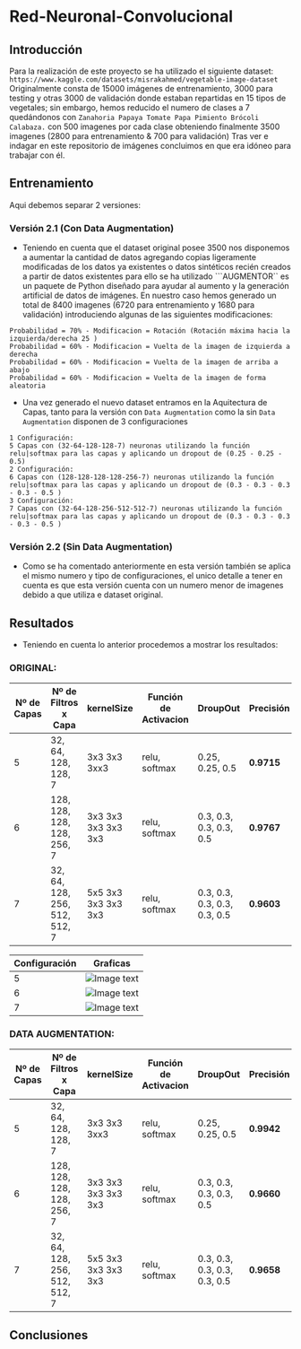 # Red-Neuronal-Convolucional

## Introducción
Para la realización de este proyecto se ha utilizado el siguiente dataset: ```https://www.kaggle.com/datasets/misrakahmed/vegetable-image-dataset```
Originalmente consta de 15000 imágenes de entrenamiento, 3000 para testing y otras 3000 de validación donde estaban repartidas en 15 tipos de vegetales; sin embargo, hemos reducido el numero de clases a   7 quedándonos con ```Zanahoria Papaya Tomate Papa Pimiento Brócoli  Calabaza.```  con 500 imagenes por cada clase obteniendo finalmente 3500 imagenes (2800 para entrenamiento & 700 para validación) Tras ver e indagar en este repositorio de imágenes concluimos en que era idóneo para trabajar con él.


## Entrenamiento
Aqui debemos separar 2 versiones:

### Versión 2.1 (Con Data Augmentation)

- Teniendo en cuenta que el dataset original posee 3500 nos disponemos a aumentar  la cantidad de datos agregando copias ligeramente modificadas de los  datos ya existentes o datos sintéticos recién creados a partir de datos existentes para ello se ha utilizado  ```AUGMENTOR`` es un paquete de Python diseñado para ayudar al aumento y la generación artificial de datos de imágenes. En nuestro caso hemos generado un total de 8400 imagenes (6720 para entrenamiento y 1680 para validación) introduciendo algunas de las siguientes modificaciones:

```
Probabilidad = 70% - Modificacion = Rotación (Rotación máxima hacia la izquierda/derecha 25 )
Probabilidad = 60% - Modificacion = Vuelta de la imagen de izquierda a derecha
Probabilidad = 60% - Modificacion = Vuelta de la imagen de arriba a abajo
Probabilidad = 60% - Modificacion = Vuelta de la imagen de forma aleatoria
```
- Una vez generado el nuevo dataset entramos en la Aquitectura de Capas, tanto para la versión con ```Data Augmentation``` como la  sin ```Data Augmentation``` disponen de 3 configuraciones 

```
1 Configuración:
5 Capas con (32-64-128-128-7) neuronas utilizando la función relu|softmax para las capas y aplicando un dropout de (0.25 - 0.25 - 0.5)
2 Configuración:
6 Capas con (128-128-128-128-256-7) neuronas utilizando la función relu|softmax para las capas y aplicando un dropout de (0.3 - 0.3 - 0.3 - 0.3 - 0.5 )
3 Configuración:
7 Capas con (32-64-128-256-512-512-7) neuronas utilizando la función relu|softmax para las capas y aplicando un dropout de (0.3 - 0.3 - 0.3 - 0.3 - 0.5 )
```

### Versión 2.2 (Sin Data Augmentation)

- Como se ha comentado anteriormente en esta versión también se aplica el mismo numero y tipo de configuraciones, el unico detalle a tener en cuenta es que esta versión cuenta con un numero menor de imagenes debido a que utiliza e dataset original.

## Resultados

- Teniendo en cuenta lo anterior procedemos a mostrar los resultados:
### ORIGINAL:
| Nº de Capas     | Nº de Filtros x Capa            | kernelSize        | Función de Activacion | DroupOut                    | **Precisión**|
| --------------- | --------------------------------|-------------------|-----------------------|-----------------------------|--------------|
| 5               | 32, 64, 128, 128, 7             |3x3 3x3 3xx3       |relu, softmax          |0.25, 0.25, 0.5              |**0.9715**    |
| 6               | 128, 128, 128, 128, 256, 7      |3x3 3x3 3x3 3x3 3x3|relu, softmax          |0.3, 0.3, 0.3, 0.3, 0.5      |**0.9767**    |
| 7               | 32, 64, 128, 256, 512, 512, 7   |5x5 3x3 3x3 3x3 3x3|relu, softmax          |0.3, 0.3, 0.3, 0.3, 0.3, 0.5 |**0.9603**    |


|Configuración    |Graficas                         |
| --------------- | --------------------------------|
| 5               |![Image text]()                                   |
| 6               |![Image text]()                                   |
| 7               |![Image text]()                                   |



### DATA AUGMENTATION:
| Nº de Capas     | Nº de Filtros x Capa            | kernelSize        | Función de Activacion | DroupOut                    | **Precisión**|
| --------------- | --------------------------------|-------------------|-----------------------|-----------------------------|--------------|
| 5               | 32, 64, 128, 128, 7             |3x3 3x3 3xx3       |relu, softmax          |0.25, 0.25, 0.5              |**0.9942**    |
| 6               | 128, 128, 128, 128, 256, 7      |3x3 3x3 3x3 3x3 3x3|relu, softmax          |0.3, 0.3, 0.3, 0.3, 0.5      |**0.9660**    |
| 7               | 32, 64, 128, 256, 512, 512, 7   |5x5 3x3 3x3 3x3 3x3|relu, softmax          |0.3, 0.3, 0.3, 0.3, 0.3, 0.5 |**0.9658**    |






## Conclusiones
